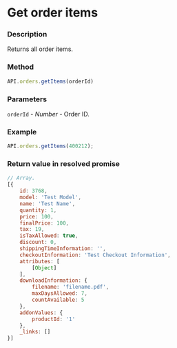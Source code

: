# Get order items

### Description

Returns all order items.

### Method

```js
API.orders.getItems(orderId)
```

### Parameters

`orderId` - *Number* - Order ID.

### Example

```js
API.orders.getItems(400212);
```

### Return value in resolved promise

```js
// Array.
[{
	id: 3768,
	model: 'Test Model',
	name: 'Test Name',
	quantity: 1,
	price: 100,
	finalPrice: 100,
	tax: 19,
	isTaxAllowed: true,
	discount: 0,
	shippingTimeInformation: '',
	checkoutInformation: 'Test Checkout Information',
	attributes: [
		[Object]
	],
	downloadInformation: {
		filename: 'filename.pdf',
		maxDaysAllowed: 7,
		countAvailable: 5
	},
	addonValues: {
		productId: '1'
	},
	_links: []
}]
```
